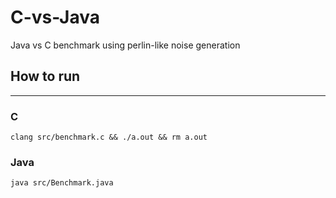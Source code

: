 # C-vs-Java
Java vs C benchmark using perlin-like noise generation

## How to run
---
### C
`clang src/benchmark.c && ./a.out && rm a.out`
### Java
`java src/Benchmark.java`
